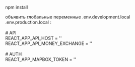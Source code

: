 npm install

объявить глобальные переменные .env.development.local .env.production.local :<br><br>
\# API<br>
REACT_APP_API_HOST = ''<br>
REACT_APP_API_MONEY_EXCHANGE = ''<br><br>
\# AUTH<br>
REACT_APP_MAPBOX_TOKEN = ''
